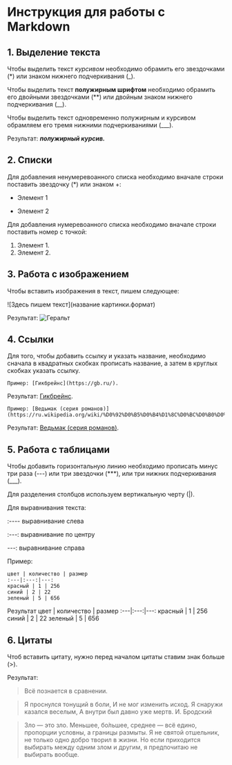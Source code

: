 # Инструкция для работы с Markdown

## 1. Выделение текста
Чтобы выделить текст *курсивом* необходимо обрамить его звездочками (*) или знаком нижнего подчеркивания (_).

Чтобы выделить текст **полужирным шрифтом** необходимо обрамить его двойными звездочками (**) или двойным знаком нижнего подчеркивания (__).

Чтобы выделить текст одновременно полужирным и курсивом обрамляем его тремя нижними подчеркиваниями (___).

Результат: ___полужирный курсив.___

## 2. Списки
Для добавления ненумеревоанного списка необходимо вначале строки поставить звездочку (*) или знаком +:
* Элемент 1
+ Элемент 2

Для добавления нумеревоанного списка необходимо вначале строки поставить номер с точкой:
1. Элемент 1.
2. Элемент 2.


## 3. Работа с изображением

Чтобы вставить изображения в текст, пишем следующее:

![Здесь пишем текст](название картинки.формат)

Результат:
![Геральт](Геральт.jpg)


## 4. Ссылки

Для того, чтобы добавить ссылку и указать название, необходимо сначала в квадратных скобках прописать название, а затем в круглых скобках указать ссылку.

    Пример: [Гикбрейнс](https://gb.ru/).

Результат: [Гикбрейнс](https://gb.ru/).

    Пример: [Ведьмак (серия романов)](https://ru.wikipedia.org/wiki/%D0%92%D0%B5%D0%B4%D1%8C%D0%BC%D0%B0%D0%BA_(%D1%81%D0%B5%D1%80%D0%B8%D1%8F_%D1%80%D0%BE%D0%BC%D0%B0%D0%BD%D0%BE%D0%B2)).

Результат: [Ведьмак (серия романов)](https://ru.wikipedia.org/wiki/%D0%92%D0%B5%D0%B4%D1%8C%D0%BC%D0%B0%D0%BA_(%D1%81%D0%B5%D1%80%D0%B8%D1%8F_%D1%80%D0%BE%D0%BC%D0%B0%D0%BD%D0%BE%D0%B2)).


## 5. Работа с таблицами

Чтобы добавить горизонтальную линию необходимо прописать минус три раза (---) или три звездочки (***), или три нижних подчеркивания (___).

Для разделения столбцов используем вертикальную черту (|).

Для выравнивания текста:

:---- выравнивание слева

:---: выравнивание по центру

---: выравнивание справа

Пример:

    цвет | количество | размер
    :---|:---:|---:
    красный | 1 | 256
    синий | 2 | 22
    зеленый | 5 | 656
Результат
цвет | количество | размер
:---|:---:|---:
красный | 1 | 256
синий | 2 | 22
зеленый | 5 | 656


## 6. Цитаты

Чтоб вставить цитату, нужно перед началом цитаты ставим знак больше (>).

Результат:

> Всё познается в сравнении.

> Я проснулся тонущий в боли,
И не мог изменить исход.
Я снаружи казался веселым,
А внутри был давно уже мертв.
И. Бродский

> Зло — это зло. Меньшее, бо́льшее, среднее — всё едино, пропорции условны, а границы размыты. Я не святой отшельник, не только одно добро творил в жизни. Но если приходится выбирать между одним злом и другим, я предпочитаю не выбирать вообще.